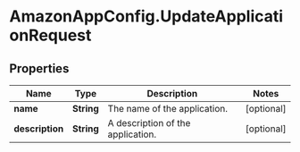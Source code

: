# AmazonAppConfig.UpdateApplicationRequest

## Properties

Name | Type | Description | Notes
------------ | ------------- | ------------- | -------------
**name** | **String** | The name of the application. | [optional] 
**description** | **String** | A description of the application. | [optional] 


